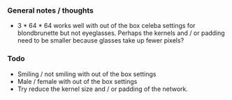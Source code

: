 ### General notes / thoughts

- 3 * 64 * 64 works well with out of the box celeba settings for blondbrunette but not eyeglasses. Perhaps the kernels and / or padding need to be smaller because glasses take up fewer pixels?


### Todo

- Smiling / not smiling with out of the box settings
- Male / female with out of the box settings
- Try reduce the kernel size and / or padding of the network.
